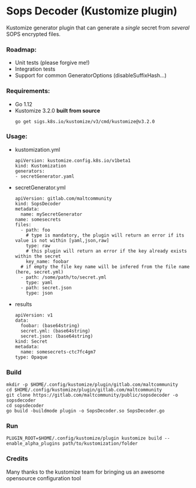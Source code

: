 # Sops Decoder (Kustomize plugin)

Kustomize generator plugin that can generate a *single* secret from *several* SOPS encrypted files. 

### Roadmap:

* Unit tests (please forgive me!)
* Integration tests
* Support for common GeneratorOptions (disableSuffixHash...)

### Requirements:

* Go 1.12
* Kustomize 3.2.0 **built from source**
    ```
    go get sigs.k8s.io/kustomize/v3/cmd/kustomize@v3.2.0
    ```

### Usage:

* kustomization.yml
    ```
    apiVersion: kustomize.config.k8s.io/v1beta1
    kind: Kustomization
    generators:
    - secretGenerator.yaml
    ```

* secretGenerator.yml    
    ```
    apiVersion: gitlab.com/maltcommunity
    kind: SopsDecoder
    metadata:
      name: mySecretGenerator
    name: somesecrets
    files:
      - path: foo
        # type is mandatory, the plugin will return an error if its value is not within [yaml,json,raw]
        type: raw
        # this plugin will return an error if the key already exists within the secret
        key_name: foobar
      # if empty the file key name will be infered from the file name (here, secret.yml)
      - path: /some/path/to/secret.yml
        type: yaml
      - path: secret.json
        type: json
    
    ```

* results
    ```
    apiVersion: v1
    data:
      foobar: (base64string)
      secret.yml: (base64string)
      secret.json: (base64string)
    kind: Secret
    metadata:
      name: somesecrets-ctc7fc4gm7
    type: Opaque
    ```

### Build

```
mkdir -p $HOME/.config/kustomize/plugin/gitlab.com/maltcommunity
cd $HOME/.config/kustomize/plugin/gitlab.com/maltcommunity
git clone https://gitlab.com/maltcommunity/public/sopsdecoder -o sopsdecoder
cd sopsdecoder
go build -buildmode plugin -o SopsDecoder.so SopsDecoder.go
```

### Run

```
PLUGIN_ROOT=$HOME/.config/kustomize/plugin kustomize build --enable_alpha_plugins path/to/kustomization/folder
```


### Credits

Many thanks to the kustomize team for bringing us an awesome opensource configuration tool
